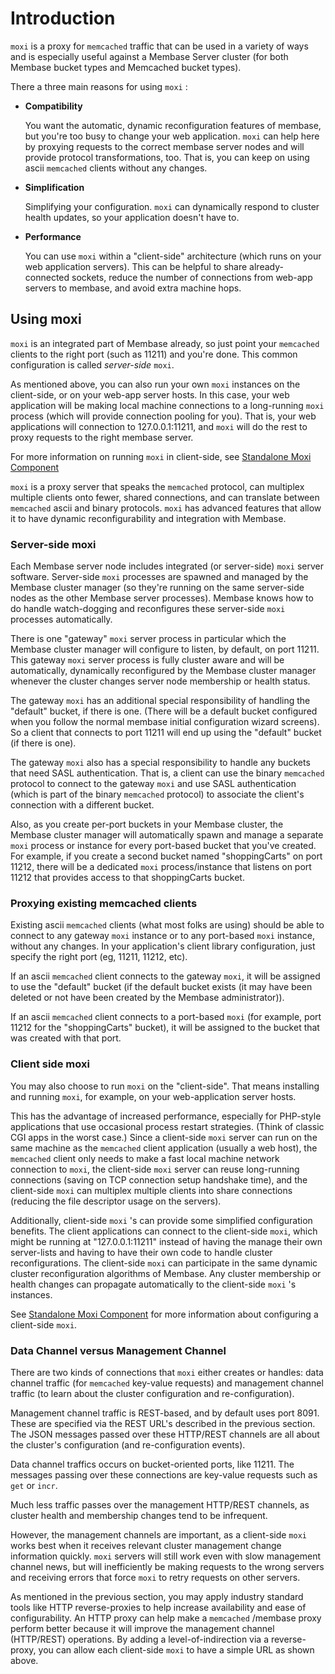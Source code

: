 # Introduction

`moxi` is a proxy for `memcached` traffic that can be used in a variety of ways
and is especially useful against a Membase Server cluster (for both Membase
bucket types and Memcached bucket types).

There a three main reasons for using `moxi` :

 * **Compatibility**

   You want the automatic, dynamic reconfiguration features of membase, but you're
   too busy to change your web application. `moxi` can help here by proxying
   requests to the correct membase server nodes and will provide protocol
   transformations, too. That is, you can keep on using ascii `memcached` clients
   without any changes.

 * **Simplification**

   Simplifying your configuration. `moxi` can dynamically respond to cluster health
   updates, so your application doesn't have to.

 * **Performance**

   You can use `moxi` within a "client-side" architecture (which runs on your web
   application servers). This can be helpful to share already-connected sockets,
   reduce the number of connections from web-app servers to membase, and avoid
   extra machine hops.

<a id="moxi-using"></a>

## Using moxi

`moxi` is an integrated part of Membase already, so just point your `memcached`
clients to the right port (such as 11211) and you're done. This common
configuration is called *server-side*  `moxi`.

As mentioned above, you can also run your own `moxi` instances on the
client-side, or on your web-app server hosts. In this case, your web application
will be making local machine connections to a long-running `moxi` process (which
will provide connection pooling for you). That is, your web applications will
connection to 127.0.0.1:11211, and `moxi` will do the rest to proxy requests to
the right membase server.

For more information on running `moxi` in client-side, see [Standalone Moxi
Component](#moxi-standalone)

`moxi` is a proxy server that speaks the `memcached` protocol, can multiplex
multiple clients onto fewer, shared connections, and can translate between
`memcached` ascii and binary protocols. `moxi` has advanced features that allow
it to have dynamic reconfigurability and integration with Membase.

<a id="moxi-serverside"></a>

### Server-side moxi

Each Membase server node includes integrated (or server-side) `moxi` server
software. Server-side `moxi` processes are spawned and managed by the Membase
cluster manager (so they're running on the same server-side nodes as the other
Membase server processes). Membase knows how to do handle watch-dogging and
reconfigures these server-side `moxi` processes automatically.

There is one "gateway" `moxi` server process in particular which the Membase
cluster manager will configure to listen, by default, on port 11211. This
gateway `moxi` server process is fully cluster aware and will be automatically,
dynamically reconfigured by the Membase cluster manager whenever the cluster
changes server node membership or health status.

The gateway `moxi` has an additional special responsibility of handling the
"default" bucket, if there is one. (There will be a default bucket configured
when you follow the normal membase initial configuration wizard screens). So a
client that connects to port 11211 will end up using the "default" bucket (if
there is one).

The gateway `moxi` also has a special responsibility to handle any buckets that
need SASL authentication. That is, a client can use the binary `memcached`
protocol to connect to the gateway `moxi` and use SASL authentication (which is
part of the binary `memcached` protocol) to associate the client's connection
with a different bucket.

Also, as you create per-port buckets in your Membase cluster, the Membase
cluster manager will automatically spawn and manage a separate `moxi` process or
instance for every port-based bucket that you've created. For example, if you
create a second bucket named "shoppingCarts" on port 11212, there will be a
dedicated `moxi` process/instance that listens on port 11212 that provides
access to that shoppingCarts bucket.

<a id="moxi-proxy-memcached"></a>

### Proxying existing memcached clients

Existing ascii `memcached` clients (what most folks are using) should be able to
connect to any gateway `moxi` instance or to any port-based `moxi` instance,
without any changes. In your application's client library configuration, just
specify the right port (eg, 11211, 11212, etc).

If an ascii `memcached` client connects to the gateway `moxi`, it will be
assigned to use the "default" bucket (if the default bucket exists (it may have
been deleted or not have been created by the Membase administrator)).

If an ascii `memcached` client connects to a port-based `moxi` (for example,
port 11212 for the "shoppingCarts" bucket), it will be assigned to the bucket
that was created with that port.

<a id="moxi-clientside"></a>

### Client side moxi

You may also choose to run `moxi` on the "client-side". That means installing
and running `moxi`, for example, on your web-application server hosts.

This has the advantage of increased performance, especially for PHP-style
applications that use occasional process restart strategies. (Think of classic
CGI apps in the worst case.) Since a client-side `moxi` server can run on the
same machine as the `memcached` client application (usually a web host), the
`memcached` client only needs to make a fast local machine network connection to
`moxi`, the client-side `moxi` server can reuse long-running connections (saving
on TCP connection setup handshake time), and the client-side `moxi` can
multiplex multiple clients into share connections (reducing the file descriptor
usage on the servers).

Additionally, client-side `moxi` 's can provide some simplified configuration
benefits. The client applications can connect to the client-side `moxi`, which
might be running at "127.0.0.1:11211" instead of having the manage their own
server-lists and having to have their own code to handle cluster
reconfigurations. The client-side `moxi` can participate in the same dynamic
cluster reconfiguration algorithms of Membase. Any cluster membership or health
changes can propagate automatically to the client-side `moxi` 's instances.

See [Standalone Moxi Component](#moxi-standalone) for more information about
configuring a client-side `moxi`.

<a id="moxi-datamanagement-channel"></a>

### Data Channel versus Management Channel

There are two kinds of connections that `moxi` either creates or handles: data
channel traffic (for `memcached` key-value requests) and management channel
traffic (to learn about the cluster configuration and re-configuration).

Management channel traffic is REST-based, and by default uses port 8091. These
are specified via the REST URL's described in the previous section. The JSON
messages passed over these HTTP/REST channels are all about the cluster's
configuration (and re-configuration events).

Data channel traffics occurs on bucket-oriented ports, like 11211. The messages
passing over these connections are key-value requests such as `get` or `incr`.

Much less traffic passes over the management HTTP/REST channels, as cluster
health and membership changes tend to be infrequent.

However, the management channels are important, as a client-side `moxi` works
best when it receives relevant cluster management change information quickly.
`moxi` servers will still work even with slow management channel news, but will
inefficiently be making requests to the wrong servers and receiving errors that
force `moxi` to retry requests on other servers.

As mentioned in the previous section, you may apply industry standard tools like
HTTP reverse-proxies to help increase availability and ease of configurability.
An HTTP proxy can help make a `memcached` /membase proxy perform better because
it will improve the management channel (HTTP/REST) operations. By adding a
level-of-indirection via a reverse-proxy, you can allow each client-side `moxi`
to have a simple URL as shown above.

<a id="moxi-dataflow"></a>
